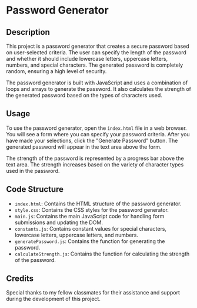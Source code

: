 # Password Generator

## Description
This project is a password generator that creates a secure password based on user-selected criteria. The user can specify the length of the password and whether it should include lowercase letters, uppercase letters, numbers, and special characters. The generated password is completely random, ensuring a high level of security.

The password generator is built with JavaScript and uses a combination of loops and arrays to generate the password. It also calculates the strength of the generated password based on the types of characters used.

## Usage
To use the password generator, open the `index.html` file in a web browser. You will see a form where you can specify your password criteria. After you have made your selections, click the "Generate Password" button. The generated password will appear in the text area above the form.

The strength of the password is represented by a progress bar above the text area. The strength increases based on the variety of character types used in the password.

## Code Structure
- `index.html`: Contains the HTML structure of the password generator.
- `style.css`: Contains the CSS styles for the password generator.
- `main.js`: Contains the main JavaScript code for handling form submissions and updating the DOM.
- `constants.js`: Contains constant values for special characters, lowercase letters, uppercase letters, and numbers.
- `generatePassword.js`: Contains the function for generating the password.
- `calculateStrength.js`: Contains the function for calculating the strength of the password.

## Credits
Special thanks to my fellow classmates for their assistance and support during the development of this project.